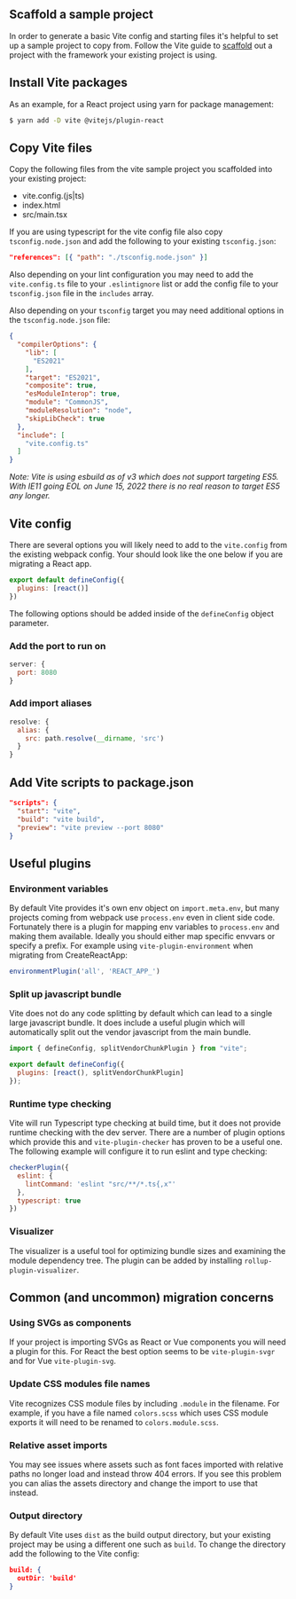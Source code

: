 ## Scaffold a sample project
In order to generate a basic Vite config and starting files it's helpful to set up a sample project to copy from. Follow the Vite guide to [scaffold](https://vitejs.dev/guide/#scaffolding-your-first-vite-project) out a project with the framework your existing project is using.

## Install Vite packages
As an example, for a React project using yarn for package management:
```sh
$ yarn add -D vite @vitejs/plugin-react
```

## Copy Vite files
Copy the following files from the vite sample project you scaffolded into your existing project:

- vite.config.(js|ts)
- index.html
- src/main.tsx

If you are using typescript for the vite config file also copy `tsconfig.node.json` and add the following to your existing `tsconfig.json`:

```json
"references": [{ "path": "./tsconfig.node.json" }]
```

Also depending on your lint configuration you may need to add the `vite.config.ts` file to your `.eslintignore` list or add the config file to your `tsconfig.json` file in the `includes` array.

Also depending on your `tsconfig` target you may need additional options in the `tsconfig.node.json` file:

```json
{
  "compilerOptions": {
    "lib": [
      "ES2021"
    ],
    "target": "ES2021",
    "composite": true,
    "esModuleInterop": true,
    "module": "CommonJS",
    "moduleResolution": "node",
    "skipLibCheck": true
  },
  "include": [
    "vite.config.ts"
  ]
}
```

*Note: Vite is using esbuild as of v3 which does not support targeting ES5. With IE11 going EOL on June 15, 2022 there is no real reason to target ES5 any longer.*

## Vite config
There are several options you will likely need to add to the `vite.config` from the existing webpack config. Your should look like the one below if you are migrating a React app.

```js
export default defineConfig({
  plugins: [react()]
})
```

The following options should be added inside of the `defineConfig` object parameter.

### Add the port to run on
```js
server: {
  port: 8080
}
```

### Add import aliases
```js
resolve: {
  alias: {
    src: path.resolve(__dirname, 'src')
  }
}
```

## Add Vite scripts to package.json
```json
"scripts": {
  "start": "vite",
  "build": "vite build",
  "preview": "vite preview --port 8080"
}
```

## Useful plugins
### Environment variables
By default Vite provides it's own env object on `import.meta.env`, but many projects coming from webpack use `process.env` even in client side code. Fortunately there is a plugin for mapping env variables to `process.env` and making them available. Ideally you should either map specific envvars or specify a prefix. For example using `vite-plugin-environment` when migrating from CreateReactApp:

```js
environmentPlugin('all', 'REACT_APP_')
```

### Split up javascript bundle
Vite does not do any code splitting by default which can lead to a single large javascript bundle. It does include a useful plugin which will automatically split out the vendor javascript from the main bundle.

```js
import { defineConfig, splitVendorChunkPlugin } from "vite";

export default defineConfig({
  plugins: [react(), splitVendorChunkPlugin]
});
```

### Runtime type checking
Vite will run Typescript type checking at build time, but it does not provide runtime checking with the dev server. There are a number of plugin options which provide this and `vite-plugin-checker` has proven to be a useful one. The following example will configure it to run eslint and type checking:

```js
checkerPlugin({
  eslint: {
    lintCommand: 'eslint "src/**/*.ts{,x"'
  },
  typescript: true
})
```

### Visualizer
The visualizer is a useful tool for optimizing bundle sizes and examining the module dependency tree. The plugin can be added by installing `rollup-plugin-visualizer`.

## Common (and uncommon) migration concerns
### Using SVGs as components
If your project is importing SVGs as React or Vue components you will need a plugin for this. For React the best option seems to be `vite-plugin-svgr` and for Vue `vite-plugin-svg`.

### Update CSS modules file names
Vite recognizes CSS module files by including `.module` in the filename. For example, if you have a file named `colors.scss` which uses CSS module exports it will need to be renamed to `colors.module.scss`.

### Relative asset imports
You may see issues where assets such as font faces imported with relative paths no longer load and instead throw 404 errors. If you see this problem you can alias the assets directory and change the import to use that instead.

### Output directory
By default Vite uses `dist` as the build output directory, but your existing project may be using a different one such as `build`. To change the directory add the following to the Vite config:

```json
build: {
  outDir: 'build'
}
```
